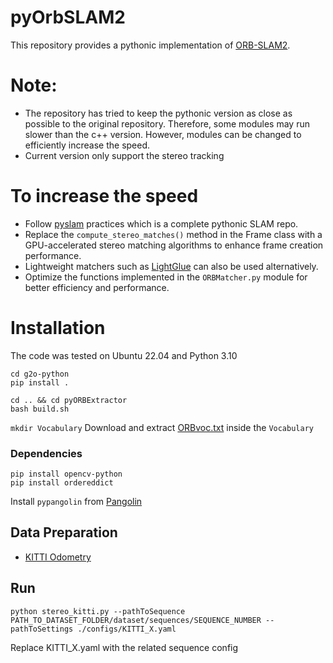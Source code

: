 # pyOrbSLAM2

This repository provides a pythonic implementation of [ORB-SLAM2](https://github.com/raulmur/ORB_SLAM2).

# Note:
* The repository has tried to keep the pythonic version as close as possible to the original repository. Therefore, some modules may run slower than the c++ version.
However, modules can be changed to efficiently increase the speed.
* Current version only support the stereo tracking

# To increase the speed

* Follow [pyslam](https://github.com/luigifreda/pyslam/tree/master) practices which is a complete pythonic SLAM repo.
* Replace the ```compute_stereo_matches()``` method in the Frame class with a GPU-accelerated stereo matching algorithms to enhance frame creation performance.
* Lightweight matchers such as [LightGlue](https://github.com/cvg/LightGlue) can also be used alternatively.
* Optimize the functions implemented in the ```ORBMatcher.py``` module for better efficiency and performance.


# Installation

The code was tested on Ubuntu 22.04 and Python 3.10

```
cd g2o-python
pip install .

cd .. && cd pyORBExtractor
bash build.sh

```
```mkdir Vocabulary``` 
Download and extract [ORBvoc.txt](https://github.com/raulmur/ORB_SLAM2/tree/master/Vocabulary) inside the ```Vocabulary```

### Dependencies

```
pip install opencv-python
pip install ordereddict

```
Install ```pypangolin``` from [Pangolin](https://github.com/stevenlovegrove/Pangolin/tree/master)

## Data Preparation
* [KITTI Odometry](http://www.cvlibs.net/datasets/kitti/eval_odometry.php)

## Run

```
python stereo_kitti.py --pathToSequence PATH_TO_DATASET_FOLDER/dataset/sequences/SEQUENCE_NUMBER --pathToSettings ./configs/KITTI_X.yaml

```
Replace KITTI_X.yaml with the related sequence config
